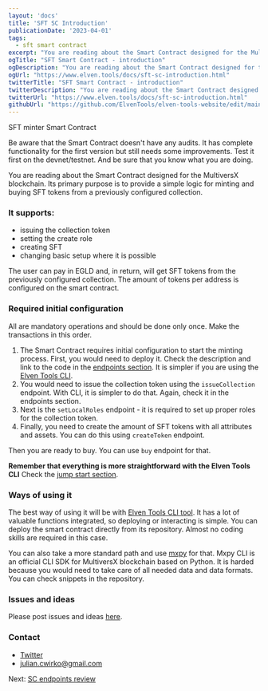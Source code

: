 ```yaml
---
layout: 'docs'
title: 'SFT SC Introduction'
publicationDate: '2023-04-01'
tags:
  - sft smart contract
excerpt: "You are reading about the Smart Contract designed for the MultiversX blockchain. Its primary purpose is to provide a simple logic for minting and buying SFT tokens"
ogTitle: "SFT Smart Contract - introduction"
ogDescription: "You are reading about the Smart Contract designed for the MultiversX blockchain. Its primary purpose is to provide a simple logic for minting and buying SFT tokens"
ogUrl: "https://www.elven.tools/docs/sft-sc-introduction.html"
twitterTitle: "SFT Smart Contract - introduction"
twitterDescription: "You are reading about the Smart Contract designed for the MultiversX blockchain. Its primary purpose is to provide a simple logic for minting and buying SFT tokens"
twitterUrl: "https://www.elven.tools/docs/sft-sc-introduction.html"
githubUrl: "https://github.com/ElvenTools/elven-tools-website/edit/main/src/docs/sft-sc-introduction.md"
---
```


SFT minter Smart Contract

<div class="docs-info-box ">Be aware that the Smart Contract doesn't have any audits. It has complete functionality for the first version but still needs some improvements. Test it first on the devnet/testnet. And be sure that you know what you are doing.</div>

You are reading about the Smart Contract designed for the MultiversX blockchain. Its primary purpose is to provide a simple logic for minting and buying SFT tokens from a previously configured collection.

### It supports:

- issuing the collection token
- setting the create role
- creating SFT
- changing basic setup where it is possible

The user can pay in EGLD and, in return, will get SFT tokens from the previously configured collection. The amount of tokens per address is configured on the smart contract.

### Required initial configuration

All are mandatory operations and should be done only once. Make the transactions in this order.

1. The Smart Contract requires initial configuration to start the minting process. First, you would need to deploy it. Check the description and link to the code in the [endpoints section](/docs/sft-sc-endpoints.html). It is simpler if you are using the [Elven Tools CLI](/docs/cli-introduction.html).
2. You would need to issue the collection token using the `issueCollection` endpoint. With CLI, it is simpler to do that. Again, check it in the endpoints section.
3. Next is the `setLocalRoles` endpoint - it is required to set up proper roles for the collection token.
4. Finally, you need to create the amount of SFT tokens with all attributes and assets. You can do this using `createToken` endpoint.

Then you are ready to buy. You can use `buy` endpoint for that.

**Remember that everything is more straightforward with the Elven Tools CLI** Check the [jump start section](/docs/jump-start.html#sft-minter-tl%3Bdr).

### Ways of using it

The best way of using it will be with [Elven Tools CLI tool](/docs/cli-introduction.html). It has a lot of valuable functions integrated, so deploying or interacting is simple. You can deploy the smart contract directly from its repository. Almost no coding skills are required in this case.

You can also take a more standard path and use [mxpy](https://docs.multiversx.com/sdk-and-tools/sdk-py/mxpy-cli) for that. Mxpy CLI is an official CLI SDK for MultiversX blockchain based on Python. It is harded because you would need to take care of all needed data and data formats. You can check snippets in the repository.

### Issues and ideas

Please post issues and ideas [here](https://github.com/ElvenTools/elven-sft-tools-minter-sc/issues).

### Contact

- [Twitter](https://twitter.com/JulianCwirko)
- julian.cwirko@gmail.com

<div class="next-page-link">
  Next: <a href="/docs/sft-sc-endpoints.html">SC endpoints review</a>
</div>
